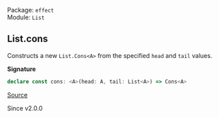 Package: `effect`<br />
Module: `List`<br />

## List.cons

Constructs a new `List.Cons<A>` from the specified `head` and `tail` values.

**Signature**

```ts
declare const cons: <A>(head: A, tail: List<A>) => Cons<A>
```

[Source](https://github.com/Effect-TS/effect/tree/main/packages/effect/src/List.ts#L259)

Since v2.0.0